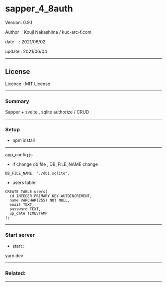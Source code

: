 ﻿# sapper_4_8auth

 Version: 0.9.1

 Author  : Kouji Nakashima / kuc-arc-f.com

 date    : 2021/06/02 

 update  : 2021/06/04

***
## License
Licence : MIT License

***
### Summary

Sapper + svelte , sqlite authorize / CRUD

***
### Setup

* npm install

***
app_config.js

* if change db file , DB_FILE_NAME change 
```
DB_FILE_NAME: "./db1.sqlite",
```

* users table:
```
CREATE TABLE users(
  id INTEGER PRIMARY KEY AUTOINCREMENT,
  name VARCHAR(255) NOT NULL,
  email TEXT,
  password TEXT,
  up_date TIMESTAMP
);
```
***
### Start server
* start :

yarn dev

***
### Related:

***

